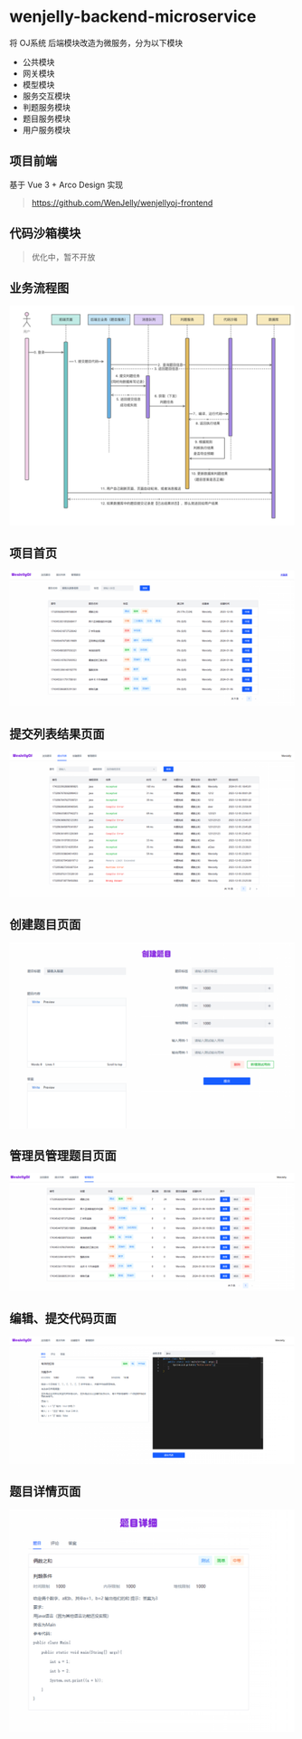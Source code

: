 # wenjelly-backend-microservice

将 OJ系统 后端模块改造为微服务，分为以下模块

- 公共模块
- 网关模块
- 模型模块
- 服务交互模块
- 判题服务模块
- 题目服务模块
- 用户服务模块

## 项目前端

基于 Vue 3 + Arco Design 实现
> https://github.com/WenJelly/wenjellyoj-frontend

## 代码沙箱模块

> 优化中，暂不开放

## 业务流程图

![img.png](img/img6.png)

## 项目首页

![img.png](img/img.png)

## 提交列表结果页面

![img.png](img/img1.png)

## 创建题目页面

![img.png](img/img2.png)

## 管理员管理题目页面

![img.png](img/img3.png)

## 编辑、提交代码页面

![img.png](img/img4.png)

## 题目详情页面

![img.png](img/img5.png)